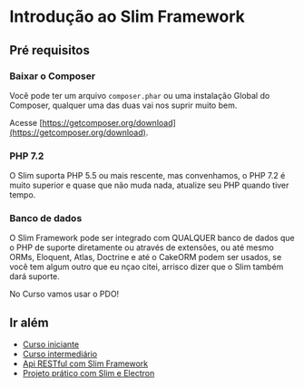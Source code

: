 # Introdução ao Slim Framework

## Pré requisitos

### Baixar o Composer

Você pode ter um arquivo `composer.phar` ou uma instalação Global do Composer, qualquer uma das duas vai nos suprir muito bem.

Acesse [https://getcomposer.org/download](https://getcomposer.org/download).

### PHP 7.2

O Slim suporta PHP 5.5 ou mais rescente, mas convenhamos, o PHP 7.2 é muito superior e quase que não muda nada, atualize seu PHP quando tiver tempo.

### Banco de dados

O Slim Framework pode ser integrado com QUALQUER banco de dados que o PHP de suporte diretamente ou através de extensões, ou até mesmo ORMs, Eloquent, Atlas, Doctrine e até o CakeORM podem ser usados, se você tem algum outro que eu nçao citei, arrisco dizer que o Slim também dará suporte.

No Curso vamos usar o PDO!

## Ir além

 - [Curso iniciante](https://www.schoolofnet.com/curso-slim-framework/)
 - [Curso intermediário](https://www.schoolofnet.com/curso-slim-framework-intermediario/)
 - [Api RESTful com Slim Framework](https://www.schoolofnet.com/curso-slim-framework-api-restful/)
 - [Projeto prático com Slim e Electron](https://www.schoolofnet.com/curso-criando-um-cms-com-administracao-no-desktop/)

